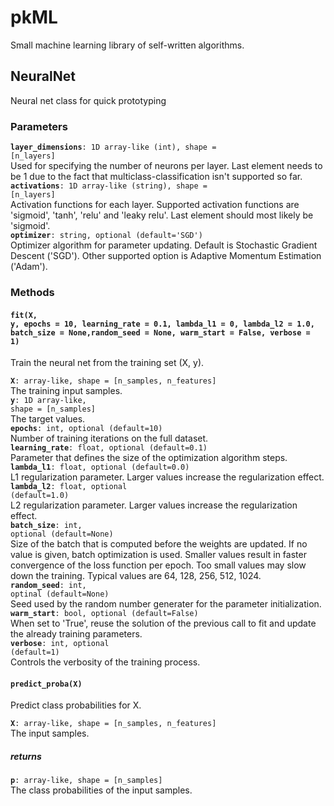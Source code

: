 # pkML
Small machine learning library of self-written algorithms.

## NeuralNet

Neural net class for quick prototyping

### Parameters


<code><b>layer_dimensions</b>: 1D array-like (int), shape = [n_layers]</code><br>
        Used for specifying the number of neurons per layer. Last element 
        needs to be 1 due to the fact that multiclass-classification isn't 
        supported so far.<br></t>
<code><b>activations</b>: 1D array-like (string), shape = [n_layers]</code> <br>
        Activation functions for each layer. Supported activation functions
        are 'sigmoid', 'tanh', 'relu' and 'leaky relu'. Last element should most likely be
        'sigmoid'.<br>
<code><b>optimizer</b>: string, optional (default='SGD')</code> <br>
        Optimizer algorithm for parameter updating. Default is Stochastic 
        Gradient Descent ('SGD'). Other supported option is Adaptive 
        Momentum Estimation ('Adam').<br>

### Methods

#### <code>fit(X, y, epochs = 10, learning_rate = 0.1, lambda_l1 = 0, lambda_l2 = 1.0, batch_size = None,random_seed = None, warm_start = False, verbose = 1)</code>

Train the neural net from the training set (X, y).<br>

<code><b>X</b>: array-like, shape = [n_samples, n_features]</code> <br>
            The training input samples. <br>
<code><b>y</b>: 1D array-like, shape = [n_samples]</code> <br>
            The target values.<br>
<code><b>epochs</b>: int, optional (default=10)</code> <br>
            Number of training iterations on the full dataset. <br>
<code><b>learning_rate</b>: float, optional (default=0.1)</code> <br>
            Parameter that defines the size of the optimization algorithm steps.<br>
<code><b>lambda_l1</b>: float, optional (default=0.0)</code> <br>
            L1 regularization parameter. Larger values increase the 
            regularization effect. <br>
<code><b>lambda_l2</b>: float, optional (default=1.0)</code> <br>
            L2 regularization parameter. Larger values increase the 
            regularization effect. <br>
<code><b>batch_size</b>: int, optional (default=None)</code> <br>
            Size of the batch that is computed before the weights are updated.
            If no value is given, batch optimization is used. Smaller values
            result in faster convergence of the loss function per epoch. Too 
            small values may slow down the training. Typical values are 64,
            128, 256, 512, 1024.<br>
<code><b>random_seed</b>: int, optinal (default=None)</code> <br>
            Seed used by the random number generater for the parameter 
            initialization. <br>
<code><b>warm_start</b>: bool, optional (default=False)</code> <br>
            When set to 'True', reuse the solution of the previous call to fit
            and update the already training parameters.<br>
<code><b>verbose</b>: int, optional (default=1)</code> <br>
            Controls the verbosity of the training process. <br>

#### <code>predict_proba(X)</code>

Predict class probabilities for X.<br>

<code><b>X</b>: array-like, shape = [n_samples, n_features]</code> <br>
            The input samples. <br>
            
##### returns
<code><b>p</b>: array-like, shape = [n_samples]</code> <br>
            The class probabilities of the input samples. <br>
